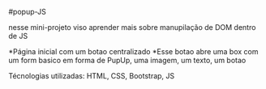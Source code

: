 #popup-JS

nesse mini-projeto viso aprender mais sobre manupilação de DOM dentro de JS

*Página inicial com um botao centralizado
*Esse botao abre uma box com um form basico em forma de PupUp, uma imagem, um texto, um botao

Técnologias utilizadas: HTML, CSS, Bootstrap, JS 